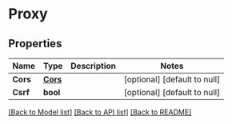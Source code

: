 # Proxy

## Properties
Name | Type | Description | Notes
------------ | ------------- | ------------- | -------------
**Cors** | [**Cors**](Cors.md) |  | [optional] [default to null]
**Csrf** | **bool** |  | [optional] [default to null]

[[Back to Model list]](../README.md#documentation-for-models) [[Back to API list]](../README.md#documentation-for-api-endpoints) [[Back to README]](../README.md)


